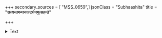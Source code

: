 +++
secondary_sources = [ "MSS_0659",]
jsonClass = "Subhaashita"
title = "अत्यन्तमन्थनकदर्थनमुत्सहन्ते"

+++

<details><summary>Text</summary>

अत्यन्तमन्थनकदर्थनमुत्सहन्ते मर्यादया नियमिताः किमु साधवोऽपि।  
लक्ष्मीसुधाकरसुधाद्युपनीय शेषे रत्नाकरोऽपि गरलं किमु नोज्जगार॥
</details>
